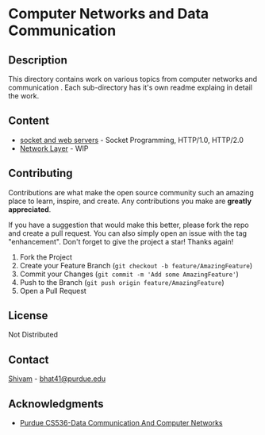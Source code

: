 # Computer Networks and Data Communication

<!-- ![banner]() -->

<!-- ![badge]()
![badge]()
[![license](https://img.shields.io/github/license/:user/:repo.svg)](LICENSE)
[![standard-readme compliant](https://img.shields.io/badge/readme%20style-standard-brightgreen.svg?style=flat-square)](https://github.com/RichardLitt/standard-readme) -->

<!-- This is an example file with maximal choices selected.

This is a long description. -->
## Description

This directory contains work on various topics from computer networks and communication . Each sub-directory has it's own readme explaing in detail the work.

## Content

- [socket and web servers](./socket/) - Socket Programming, HTTP/1.0, HTTP/2.0
- [Network Layer](./socket/) - WIP





## Contributing

Contributions are what make the open source community such an amazing place to learn, inspire, and create. Any contributions you make are **greatly appreciated**.

If you have a suggestion that would make this better, please fork the repo and create a pull request. You can also simply open an issue with the tag "enhancement".
Don't forget to give the project a star! Thanks again!

1. Fork the Project
2. Create your Feature Branch (`git checkout -b feature/AmazingFeature`)
3. Commit your Changes (`git commit -m 'Add some AmazingFeature'`)
4. Push to the Branch (`git push origin feature/AmazingFeature`)
5. Open a Pull Request

<!-- <p align="right">(<a href="#readme-top">back to top</a>)</p> -->



<!-- LICENSE -->
## License
Not Distributed

<!-- Not Distributed under the MIT License. See `LICENSE.txt` for more information. -->

<!-- <p align="right">(<a href="#readme-top">back to top</a>)</p> -->



<!-- CONTACT -->
## Contact

[Shivam](https://twitter.com/) - bhat41@purdue.edu



<!-- Project Link: [https://github.com/your_username/repo_name](https://github.com/your_username/repo_name) -->

<!-- <p align="right">(<a href="#readme-top">back to top</a>)</p> -->



<!-- ACKNOWLEDGMENTS -->
## Acknowledgments
* [Purdue CS536-Data Communication And Computer Networks ](https://www.cs.purdue.edu/homes/chunyi/teaching/cs536-sp23/cs536-sp23.html)

